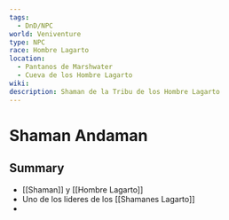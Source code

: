 ```yaml
---
tags:
  - DnD/NPC
world: Veniventure
type: NPC
race: Hombre Lagarto
location:
  - Pantanos de Marshwater
  - Cueva de los Hombre Lagarto
wiki: 
description: Shaman de la Tribu de los Hombre Lagarto
---
```


# Shaman Andaman

## Summary

- [[Shaman]] y [[Hombre Lagarto]]
- Uno de los lideres de los [[Shamanes Lagarto]]
- 
